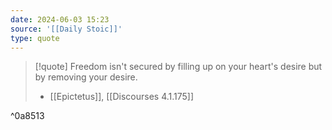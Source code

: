 ```yaml
---
date: 2024-06-03 15:23
source: '[[Daily Stoic]]'
type: quote
---
```




> [!quote]
> Freedom isn't secured by filling up on your heart's desire but by removing your desire.
> - [[Epictetus]], [[Discourses 4.1.175]]

^0a8513
